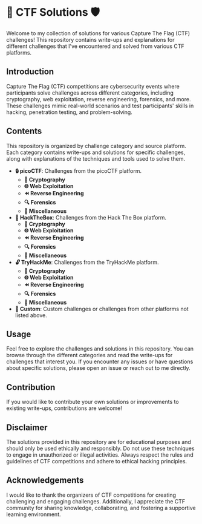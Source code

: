 # 🚩 CTF Solutions 🛡️

Welcome to my collection of solutions for various Capture The Flag (CTF) challenges! This repository contains write-ups and explanations for different challenges that I've encountered and solved from various CTF platforms.

## Introduction

Capture The Flag (CTF) competitions are cybersecurity events where participants solve challenges across different categories, including cryptography, web exploitation, reverse engineering, forensics, and more. These challenges mimic real-world scenarios and test participants' skills in hacking, penetration testing, and problem-solving.

## Contents

This repository is organized by challenge category and source platform. Each category contains write-ups and solutions for specific challenges, along with explanations of the techniques and tools used to solve them.

- **🔒 picoCTF**: Challenges from the picoCTF platform.
  - **🔑 Cryptography**
  - **🌐 Web Exploitation**
  - **⏪ Reverse Engineering**
  - **🔍 Forensics**
  - **🧩 Miscellaneous**
- **🔐 HackTheBox**: Challenges from the Hack The Box platform.
  - **🔑 Cryptography**
  - **🌐 Web Exploitation**
  - **⏪ Reverse Engineering**
  - **🔍 Forensics**
  - **🧩 Miscellaneous**
- **🔓 TryHackMe**: Challenges from the TryHackMe platform.
  - **🔑 Cryptography**
  - **🌐 Web Exploitation**
  - **⏪ Reverse Engineering**
  - **🔍 Forensics**
  - **🧩 Miscellaneous**
- **🔧 Custom**: Custom challenges or challenges from other platforms not listed above.

## Usage

Feel free to explore the challenges and solutions in this repository. You can browse through the different categories and read the write-ups for challenges that interest you. If you encounter any issues or have questions about specific solutions, please open an issue or reach out to me directly.

## Contribution

If you would like to contribute your own solutions or improvements to existing write-ups, contributions are welcome!

## Disclaimer

The solutions provided in this repository are for educational purposes and should only be used ethically and responsibly. Do not use these techniques to engage in unauthorized or illegal activities. Always respect the rules and guidelines of CTF competitions and adhere to ethical hacking principles.

## Acknowledgements

I would like to thank the organizers of CTF competitions for creating challenging and engaging challenges. Additionally, I appreciate the CTF community for sharing knowledge, collaborating, and fostering a supportive learning environment.
